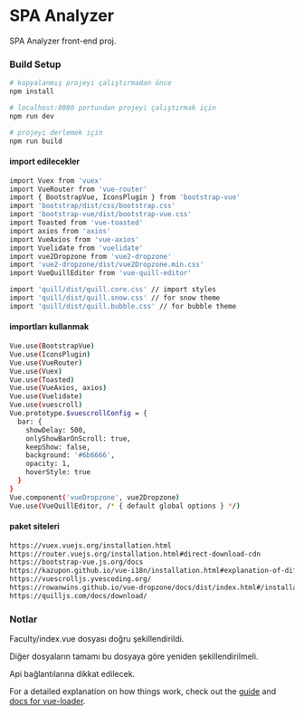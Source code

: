 # SPA Analyzer

SPA Analyzer front-end proj.

### Build Setup

```bash
# kopyalanmış projeyi çalıştırmadan önce
npm install

# localhost:8080 portundan projeyi çalıştırmak için
npm run dev

# projeyi derlemek için
npm run build
```

#### import edilecekler
```bash
import Vuex from 'vuex'
import VueRouter from 'vue-router'
import { BootstrapVue, IconsPlugin } from 'bootstrap-vue'
import 'bootstrap/dist/css/bootstrap.css'
import 'bootstrap-vue/dist/bootstrap-vue.css'
import Toasted from 'vue-toasted'
import axios from 'axios'
import VueAxios from 'vue-axios'
import Vuelidate from 'vuelidate'
import vue2Dropzone from 'vue2-dropzone'
import 'vue2-dropzone/dist/vue2Dropzone.min.css'
import VueQuillEditor from 'vue-quill-editor'

import 'quill/dist/quill.core.css' // import styles
import 'quill/dist/quill.snow.css' // for snow theme
import 'quill/dist/quill.bubble.css' // for bubble theme
```
#### importları kullanmak
```bash
Vue.use(BootstrapVue)
Vue.use(IconsPlugin)
Vue.use(VueRouter)
Vue.use(Vuex)
Vue.use(Toasted)
Vue.use(VueAxios, axios)
Vue.use(Vuelidate)
Vue.use(vuescroll)
Vue.prototype.$vuescrollConfig = {
  bar: {
    showDelay: 500,
    onlyShowBarOnScroll: true,
    keepShow: false,
    background: '#6b6666',
    opacity: 1,
    hoverStyle: true
  }
}
Vue.component('vueDropzone', vue2Dropzone)
Vue.use(VueQuillEditor, /* { default global options } */)
```
#### paket siteleri
```bash
https://vuex.vuejs.org/installation.html
https://router.vuejs.org/installation.html#direct-download-cdn
https://bootstrap-vue.js.org/docs
https://kazupon.github.io/vue-i18n/installation.html#explanation-of-different-builds
https://vuescrolljs.yvescoding.org/
https://rowanwins.github.io/vue-dropzone/docs/dist/index.html#/installation
https://quilljs.com/docs/download/
```

### Notlar
Faculty/index.vue dosyası doğru şekillendirildi.

Diğer dosyaların tamamı bu dosyaya göre yeniden şekillendirilmeli.

Api bağlantılarına dikkat edilecek.


For a detailed explanation on how things work, check out the [guide](http://vuejs-templates.github.io/webpack/) and [docs for vue-loader](http://vuejs.github.io/vue-loader).
